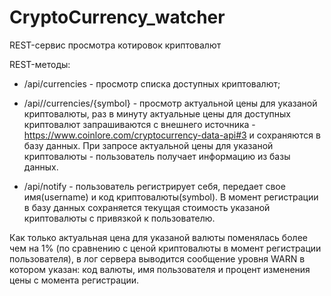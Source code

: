 # CryptoCurrency_watcher

REST-сервис просмотра котировок криптовалют

REST-методы:

- /api/currencies - просмотр списка доступных криптовалют;

- /api//currencies/{symbol} - просмотр актуальной цены для указаной криптовалюты, 
раз в минуту актуальные цены для доступных криптовалют запрашиваются c внешнего источника - https://www.coinlore.com/cryptocurrency-data-api#3
и сохраняются в базу данных. При запросе актуальной цены для указаной криптовалюты - пользователь получает информацию из базы данных.

- /api/notify - пользователь регистрирует себя, передает свое имя(username) и код криптовалюты(symbol). 
В момент регистрации в базу данных cохраняется текущая стоимость указаной криптовалюты с привязкой к пользователю.

Как только актуальная цена для указаной валюты поменялась более чем на 1% (по сравнению с ценой криптовалюты в момент регистрации пользователя), 
в лог сервера выводится сообщение уровня WARN в котором указан: код валюты, имя пользователя и процент изменения цены с момента регистрации.
